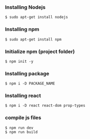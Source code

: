 ### Installing Nodejs
```
$ sudo apt-get install nodejs
```

### Installing npm
```
$ sudo apt-get install npm
```

### Initialize npm (project folder)
```
$ npm init -y
```

### Installing package
```
$ npm i -D PACKAGE_NAME
```

### Installing react
```
$ npm i -D react react-dom prop-types
```

### compile js files
```
$ npm run dev
$ npm run build
```
